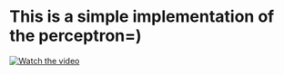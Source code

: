 # This is a simple implementation of the perceptron=)
[![Watch the video](https://i.imgur.com/vKb2F1B.png)](https://youtu.be/vt5fpE0bzSY)
